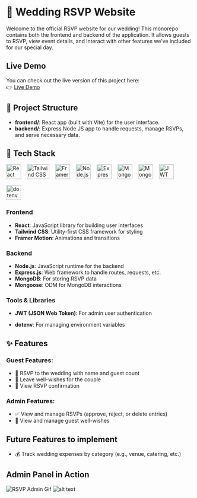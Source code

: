 # 🎉 Wedding RSVP Website
Welcome to the official RSVP website for our wedding! This monorepo contains both the frontend and backend of the application. It allows guests to RSVP, view event details, and interact with other features we’ve included for our special day.

## Live Demo

You can check out the live version of this project here:  
👉 [Live Demo](https://your-live-demo-link.com)

## 📂 Project Structure
- **frontend/**: React app (built with Vite) for the user interface.
- **backend/**: Express Node JS app to handle requests, manage RSVPs, and serve necessary data.

## 🚀 Tech Stack

<p align="left" style="display: flex; flex-wrap: wrap; gap: 16px; align-items: center;">

  <!-- Frontend -->
  <img src="https://cdn.jsdelivr.net/gh/devicons/devicon/icons/react/react-original.svg" alt="React" width="40" height="40"/>
  <img src="https://upload.wikimedia.org/wikipedia/commons/thumb/d/d5/Tailwind_CSS_Logo.svg/768px-Tailwind_CSS_Logo.svg.png?20230715030042" alt="Tailwind CSS" width="60" height="40"/>
  <img src="https://user-images.githubusercontent.com/7850794/164965509-2a8dc49e-2ed7-4243-a2c9-481b03bbc31a.png" alt="Framer Motion" width="40" height="40"/>

  <!-- Backend -->
  <img src="https://cdn.jsdelivr.net/gh/devicons/devicon/icons/nodejs/nodejs-original.svg" alt="Node.js" width="40" height="40"/>
  <img src="https://cdn.jsdelivr.net/gh/devicons/devicon/icons/express/express-original.svg" alt="Express.js" width="40" height="40"/>
  <img src="https://upload.wikimedia.org/wikipedia/commons/thumb/9/93/MongoDB_Logo.svg/1200px-MongoDB_Logo.svg.png" alt="MongoDB" height="40"/>
  <img src="https://avatars.githubusercontent.com/u/7552965?s=400&v=4" alt="Mongoose" width="40" height="40"/>

  <!-- Tools & Libraries -->
  <img src="https://img.shields.io/badge/JWT-000000?style=flat&logo=json-web-tokens&logoColor=white" alt="JWT" height="40"/>
  <img src="https://www.dotenv.org/assets/img/default-cover-image.png" alt="dotenv" width="40" height="40"/>

</p>

### Frontend
- **React**: JavaScript library for building user interfaces
- **Tailwind CSS**: Utility-first CSS framework for styling
- **Framer Motion**: Animations and transitions

### Backend
- **Node.js**: JavaScript runtime for the backend
- **Express.js**: Web framework to handle routes, requests, etc.
- **MongoDB**: For storing RSVP data
- **Mongoose**: ODM for MongoDB interactions

### Tools & Libraries
- **JWT (JSON Web Token)**: For admin user authentication

- **dotenv**: For managing environment variables

## ✨ Features

### Guest Features:
- 📝 RSVP to the wedding with name and guest count
- 💬 Leave well-wishes for the couple
- 🎉 View RSVP confirmation

### Admin Features:
- ✅ View and manage RSVPs (approve, reject, or delete entries)
- 💌 View and manage guest well-wishes

## Future Features to implement
- 💰 Track wedding expenses by category (e.g., venue, catering, etc.)

## Admin Panel in Action 
![RSVP Admin Gif](/assets/RSVPadmin.gif)
![alt text](assets/adminmore.gif)